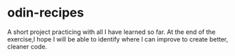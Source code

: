 # odin-recipes
A short project practicing with all I have learned so far. At the end of the exercise,I hope I will be able to identify where I can improve to create better, cleaner code.
